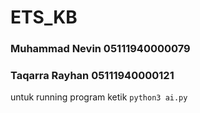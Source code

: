 # ETS_KB
### Muhammad Nevin 05111940000079
### Taqarra Rayhan 05111940000121

untuk running program ketik 
`python3 ai.py `
